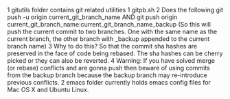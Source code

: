 1 gitutils folder contains git related utilities
  1 gitpb.sh 
    2 Does the following
      git push -u origin current_git_branch_name
      AND
      git push origin current_git_branch_name:current_git_branch_name_backup
      (So this will push the current commit to two branches.
      One with the same name as the current branch, the other branch with _backup appended to the current branch name)
    3 Why to do this?
         So that the commit sha hashes are preserved in the face of code being rebased.
         The sha hashes can be cherry picked or they can also be reverted.
    4 Warning: If you have solved merge (or rebase) conflicts and are gonna push then 
         beware of using commits from the backup branch because the backup branch may re-introduce previous conflicts.
2 emacs folder currently holds emacs config files for Mac OS X and Ubuntu Linux.